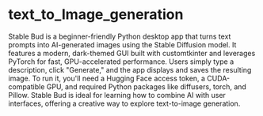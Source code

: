 # text_to_Image_generation

Stable Bud is a beginner-friendly Python desktop app that turns text prompts into AI-generated images using the Stable Diffusion model. It features a modern, dark-themed GUI built with customtkinter and leverages PyTorch for fast, GPU-accelerated performance. Users simply type a description, click "Generate," and the app displays and saves the resulting image. To run it, you'll need a Hugging Face access token, a CUDA-compatible GPU, and required Python packages like diffusers, torch, and Pillow. Stable Bud is ideal for learning how to combine AI with user interfaces, offering a creative way to explore text-to-image generation.
